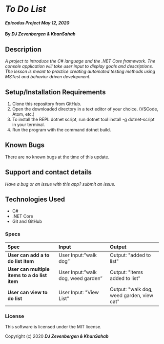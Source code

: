 # _To Do List_

#### _Epicodus Project May 12, 2020_

#### By _**DJ Zevenbergen & KhanSahab**_

## Description

_A project to introduce the C# language and the .NET Core framework. The console application will take user input to display goals and descriptions. The lesson is meant to practice creating automated testing methods using MSTest and behavior driven development._

## Setup/Installation Requirements

1. Clone this repository from GitHub.
2. Open the downloaded directory in a text editor of your choice.
  (VSCode, Atom, etc.)
3. To install the REPL dotnet script, run dotnet tool install -g dotnet-script in your terminal.
4. Run the program with the command dotnet build.

## Known Bugs

There are no known bugs at the time of this update.
 
## Support and contact details

_Have a bug or an issue with this app? submit an issue._

## Technologies Used

* C#
* .NET Core
* Git and GitHub

### Specs
| Spec | Input | Output |
| :------------- | :------------- | :------------- |
| **User can add a to do list item** | User Input:”walk dog” | Output: "added to list" |
| **User can multiple items to a do list item** | User Input:”walk dog, weed garden” | Output: "items added to list" |
| **User can view to do list** | User Input: "View List” | Output: "walk dog, weed garden, view cat" |

### License

This software is licensed under the MIT license.

Copyright (c) 2020 **_DJ Zevenbergen & KhanSahab_**